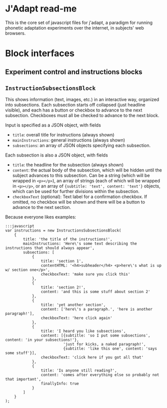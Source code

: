 # J'Adapt read-me

This is the core set of javascript files for j'adapt, a paradigm for running phonetic adaptation experiments over the internet, in subjects' web browsers.

# Block interfaces

## Experiment control and instructions blocks

## `InstructionSubsectionsBlock`

This shows information (text, images, etc.) in an interactive way, organized into subsections.  Each subsection starts off collapsed (just headline visible), and each has a button or checkbox to advance to the next subsection.  Checkboxes must all be checked to advance to the next block.

Input is specified as a JSON object, with fields 

- `title`: overall title for instructions (always shown)
- `mainInstructions`: general instructions (always shown)
- `subsections`: an array of JSON objects specifying each subsection.
 
Each subsection is also a JSON object, with fields

- `title`: the headline for the subsection (always shown)
- `content`: the actual body of the subsection, which will be hidden until the subject advances to this subsection.  Can be a string (which will be wrapped in `<p></p>`), an array of strings (each of which will be wrapped in `<p></p>`, or an array of `{subtitle: 'text', content: 'text'}` objects, which can be used for further divisions within the subsection.  
- `checkboxText` (optional): Text label for a confirmation checkbox.  If omitted, no checkbox will be shown and there will be a button to advance to the next section.

Because everyone likes examples: 

    :::javascript
    var instructions = new InstructionsSubsectionsBlock(
        {
            title: 'the title of the instructions!',
            mainInstructions: 'Here\'s some text describing the instructions that should always appear',
            subsections: [
                {
                    title: 'section 1', 
                    contentHTML: '<h4>subheader</h4> <p>here\'s what is up w/ section one</p>', 
                    checkboxText: 'make sure you click this'
                },
                {
                    title: 'section 2!',
                    content: 'and this is some stuff about section 2'
                },
                {
                    title: 'yet another section',
                    content: ['here\'s a paragraph.', 'here is another paragraph!'],
                    checkboxText: 'here click again'
                },
                {
                    title: 'I heard you like subsections',
                    content: [{subtitle: 'so I put some subsections', content: 'in your subsections!'},
                              'just for kicks, a naked paragraph!',
                              {subtitle: 'like this one', content: 'says some stuff'}],
                    checkboxText: 'click here if you got all that'
                },
                {
                    title: 'Is anyone still reading?',
                    content: 'comes after everything else so probably not that important',
                    finallyInfo: true
                }
            ]
        }
    );
